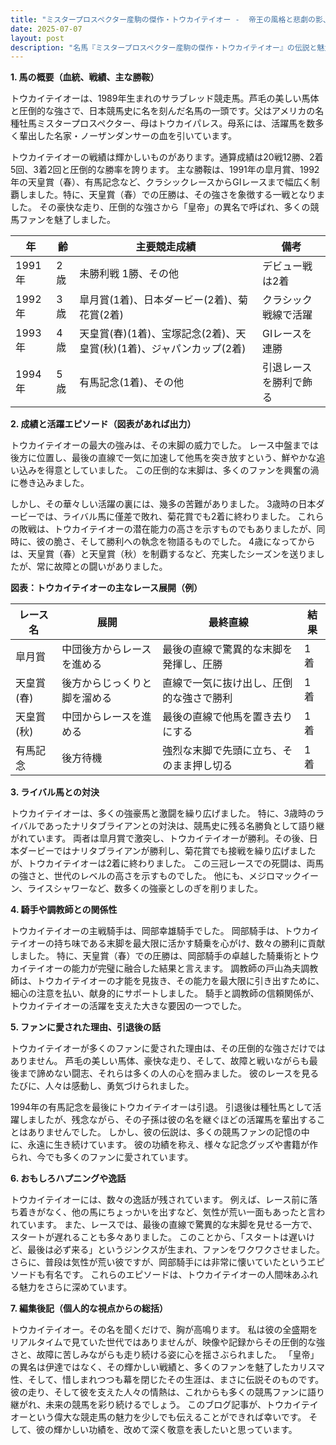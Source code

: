 ```yaml
---
title: "ミスタープロスペクター産駒の傑作・トウカイテイオー -  帝王の風格と悲劇の影、その生涯を辿る"
date: 2025-07-07
layout: post
description: "名馬『ミスタープロスペクター産駒の傑作・トウカイテイオー』の伝説と魅力を深堀り"
---
```


**1. 馬の概要（血統、戦績、主な勝鞍）**

トウカイテイオーは、1989年生まれのサラブレッド競走馬。芦毛の美しい馬体と圧倒的な強さで、日本競馬史に名を刻んだ名馬の一頭です。父はアメリカの名種牡馬ミスタープロスペクター、母はトウカイパレス。母系には、活躍馬を数多く輩出した名家・ノーザンダンサーの血を引いています。

トウカイテイオーの戦績は輝かしいものがあります。通算成績は20戦12勝、2着5回、3着2回と圧倒的な勝率を誇ります。  主な勝鞍は、1991年の皐月賞、1992年の天皇賞（春）、有馬記念など、クラシックレースからGIレースまで幅広く制覇しました。特に、天皇賞（春）での圧勝は、その強さを象徴する一戦となりました。  その豪快な走り、圧倒的な強さから「皇帝」の異名で呼ばれ、多くの競馬ファンを魅了しました。

| 年 | 齢 | 主要競走成績 | 備考 |
|---|---|---|---|
| 1991年 | 2歳 |  未勝利戦 1勝、その他 |  デビュー戦は2着 |
| 1992年 | 3歳 | 皐月賞(1着)、日本ダービー(2着)、菊花賞(2着) |  クラシック戦線で活躍 |
| 1993年 | 4歳 | 天皇賞(春)(1着)、宝塚記念(2着)、天皇賞(秋)(1着)、ジャパンカップ(2着) |  GIレースを連勝 |
| 1994年 | 5歳 | 有馬記念(1着)、その他 |  引退レースを勝利で飾る |

**2. 成績と活躍エピソード（図表があれば出力）**

トウカイテイオーの最大の強みは、その末脚の威力でした。  レース中盤までは後方に位置し、最後の直線で一気に加速して他馬を突き放すという、鮮やかな追い込みを得意としていました。  この圧倒的な末脚は、多くのファンを興奮の渦に巻き込みました。

しかし、その華々しい活躍の裏には、幾多の苦難がありました。  3歳時の日本ダービーでは、ライバル馬に僅差で敗れ、菊花賞でも2着に終わりました。  これらの敗戦は、トウカイテイオーの潜在能力の高さを示すものでもありましたが、同時に、彼の脆さ、そして勝利への執念を物語るものでした。  4歳になってからは、天皇賞（春）と天皇賞（秋）を制覇するなど、充実したシーズンを送りましたが、常に故障との闘いがありました。

**図表：トウカイテイオーの主なレース展開（例）**

| レース名        | 展開                               | 最終直線                               | 結果 |
|-----------------|------------------------------------|----------------------------------------|-------|
| 皐月賞          | 中団後方からレースを進める            | 最後の直線で驚異的な末脚を発揮し、圧勝    | 1着  |
| 天皇賞(春)      | 後方からじっくりと脚を溜める          | 直線で一気に抜け出し、圧倒的な強さで勝利 | 1着  |
| 天皇賞(秋)      | 中団からレースを進める            | 最後の直線で他馬を置き去りにする          | 1着  |
| 有馬記念        | 後方待機                               | 強烈な末脚で先頭に立ち、そのまま押し切る | 1着  |


**3. ライバル馬との対決**

トウカイテイオーは、多くの強豪馬と激闘を繰り広げました。  特に、3歳時のライバルであったナリタブライアンとの対決は、競馬史に残る名勝負として語り継がれています。  両者は皐月賞で激突し、トウカイテイオーが勝利。その後、日本ダービーではナリタブライアンが勝利し、菊花賞でも接戦を繰り広げましたが、トウカイテイオーは2着に終わりました。  この三冠レースでの死闘は、両馬の強さと、世代のレベルの高さを示すものでした。  他にも、メジロマックイーン、ライスシャワーなど、数多くの強豪としのぎを削りました。


**4. 騎手や調教師との関係性**

トウカイテイオーの主戦騎手は、岡部幸雄騎手でした。  岡部騎手は、トウカイテイオーの持ち味である末脚を最大限に活かす騎乗を心がけ、数々の勝利に貢献しました。  特に、天皇賞（春）での圧勝は、岡部騎手の卓越した騎乗術とトウカイテイオーの能力が完璧に融合した結果と言えます。  調教師の戸山為夫調教師は、トウカイテイオーの才能を見抜き、その能力を最大限に引き出すために、細心の注意を払い、献身的にサポートしました。 騎手と調教師の信頼関係が、トウカイテイオーの活躍を支えた大きな要因の一つでした。


**5. ファンに愛された理由、引退後の話**

トウカイテイオーが多くのファンに愛された理由は、その圧倒的な強さだけではありません。  芦毛の美しい馬体、豪快な走り、そして、故障と戦いながらも最後まで諦めない闘志、それらは多くの人の心を掴みました。  彼のレースを見るたびに、人々は感動し、勇気づけられました。

1994年の有馬記念を最後にトウカイテイオーは引退。  引退後は種牡馬として活躍しましたが、残念ながら、その子孫は彼の名を継ぐほどの活躍馬を輩出することはありませんでした。  しかし、彼の伝説は、多くの競馬ファンの記憶の中に、永遠に生き続けています。  彼の功績を称え、様々な記念グッズや書籍が作られ、今でも多くのファンに愛されています。


**6. おもしろハプニングや逸話**

トウカイテイオーには、数々の逸話が残されています。  例えば、レース前に落ち着きがなく、他の馬にちょっかいを出すなど、気性が荒い一面もあったと言われています。  また、レースでは、最後の直線で驚異的な末脚を見せる一方で、スタートが遅れることも多々ありました。  このことから、「スタートは遅いけど、最後は必ず来る」というジンクスが生まれ、ファンをワクワクさせました。  さらに、普段は気性が荒い彼ですが、岡部騎手には非常に懐いていたというエピソードも有名です。  これらのエピソードは、トウカイテイオーの人間味あふれる魅力をさらに深めています。


**7. 編集後記（個人的な視点からの総括）**

トウカイテイオー。その名を聞くだけで、胸が高鳴ります。  私は彼の全盛期をリアルタイムで見ていた世代ではありませんが、映像や記録からその圧倒的な強さと、故障に苦しみながらも走り続ける姿に心を揺さぶられました。  「皇帝」の異名は伊達ではなく、その輝かしい戦績と、多くのファンを魅了したカリスマ性、そして、惜しまれつつも幕を閉じたその生涯は、まさに伝説そのものです。  彼の走り、そして彼を支えた人々の情熱は、これからも多くの競馬ファンに語り継がれ、未来の競馬を彩り続けるでしょう。  このブログ記事が、トウカイテイオーという偉大な競走馬の魅力を少しでも伝えることができれば幸いです。  そして、彼の輝かしい功績を、改めて深く敬意を表したいと思っています。
